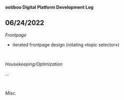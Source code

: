 **ootiboo Digital Platform Development Log**

## **06/24/2022**

_Frontpage_

- iterated frontpage design (rotating »topic selector«)

<br>

_Housekeeping/Optimization_

...

<br>

_Misc._
